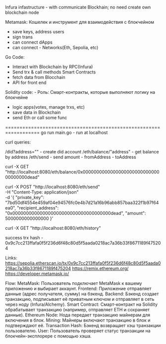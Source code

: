 Infura infastructure - with communicate Blockhain; no need create
own blockchain node

Metamask: Кошелек и инструмент для взаимодействия с блокчейном
- save keys, address users
- sign trans
- can connect dApps
- can connect - Networks(Eth, Sepolia, etc)

Go Code:
- Interact with Blockchain by RPC(Infura)
- Send trx & call methods Smart Contracts
- fetch data from Blocchain
- API for front end

Solidity code: - Роль: Смарт-контракты, которые выполняют логику на блокчейне
- logic apps(votes, manage trxs, etc)
- save data in Blockchain
- send Eth or call some func



==================================================================
go run main.go - run at localhost

curl queries:

/did?address="" - create did account
/eth/balance/"address" - get balance by address
/eth/send - send amount - fromAddress - toAddress

curl -X GET "http://localhost:8080/eth/balance/0x000000000000000000000000000000000000dead"

curl -X POST "http://localhost:8080/eth/send" \
-H "Content-Type: application/json" \
-d '{
"private_key": "7bd50df4554e459af04e94576fc0e4b7d21a16b96abb857baa322f1b97f64ea0",
"recipient_address": "0x000000000000000000000000000000000000dead",
"amount": 5000000000000000
}'

curl -X GET "http://localhost:8080/eth/history"

success trx hash - 0x9c7cc213ffafa0f5f236d6f48c80d5f5aada0218ac7a36b33f8671189f475204

Links:
https://sepolia.etherscan.io/tx/0x9c7cc213ffafa0f5f236d6f48c80d5f5aada0218ac7a36b33f8671189f475204
https://remix.ethereum.org/
https://developer.metamask.io/

Flow:
    MetaMask: Пользователь подключает MetaMask к вашему приложению и выбирает аккаунт.
    Frontend: Приложение отправляет данные (адрес получателя, сумму) на бэкенд.
    Backend: Бэкенд создает транзакцию, подписывает её приватным ключом и отправляет в сеть через ноду (Infura/Alchemy).
    Smart Contract: Смарт-контракт на Solidity обрабатывает транзакцию (например, отправляет ETH и сохраняет данные).
    Ethereum Node: Нода передает транзакцию майнерам для включения в блок.
    Mining: Майнеры включают транзакцию в блок и подтверждают её.
    Transaction Hash: Бэкенд возвращает хэш транзакции пользователю.
    User: Пользователь проверяет статус транзакции на блокчейн-эксплорере с помощью хэша.